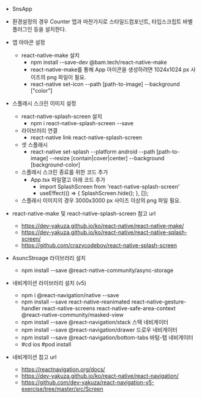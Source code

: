 * SnsApp

* 환경설정의 경우 Counter 앱과 마찬가지로 스타일드컴포넌트, 타입스크립트 바벨플러그인 등을 설치한다.

* 앱 아아콘 설정
  * react-native-make 설치
    * npm install --save-dev @bam.tech/react-native-make
    * react-native-make를 통해 App 아이콘을 생성하려면 1024x1024 px 사이즈의 png 파일이 필요.
    * react-native set-icon --path [path-to-image] --background ["color"]
* 스플래시 스크린 이미지 설정
  * react-native-splash-screen 설치
    * npm i react-native-splash-screen --save
  * 라이브러리 연결
    * react-native link react-native-splash-screen 
  * 셋 스플래시
    * react-native set-splash --platform android --path [path-to-image] --resize [contain|cover|center] --background [background-color]
  * 스플래시 스크린 종료를 위한 코드 추가
    * App.tsx 파일열고 아래 코드 추가 
      * import SplashScreen from 'react-native-splash-screen'
      * useEffect(() => { SplashScreen.hide(); }, []);
  * 스플래시 이미지의 경우 3000x3000 px 사이즈 이상의 png 파일 필요.
* react-native-make 및 react-native-splash-screen 참고 url      
  * https://dev-yakuza.github.io/ko/react-native/react-native-make/
  * https://dev-yakuza.github.io/ko/react-native/react-native-splash-screen/
  * https://github.com/crazycodeboy/react-native-splash-screen     
* AsuncStroage 라이브러리 설치
  * npm install --save @react-native-community/async-storage
* 네비게이션 라이브러리 설치 (v5)
  * npm i @react-navigation/native --save
  * npm install --save react-native-reanimated react-native-gesture-handler react-native-screens react-native-safe-area-context @react-native-community/masked-view
  * npm install --save @react-navigation/stack        스택 네비게이터
  * npm install --save @react-navigation/drawer       드로우 네비게이터
  * npm install --save @react-navigation/bottom-tabs  바텀-탭 네비게이터 
  * #cd ios  #pod install
* 네비게이션 참고 url
  * https://reactnavigation.org/docs/
  * https://dev-yakuza.github.io/ko/react-native/react-navigation/
  * https://github.com/dev-yakuza/react-navigation-v5-exercise/tree/master/src/Screen
  
